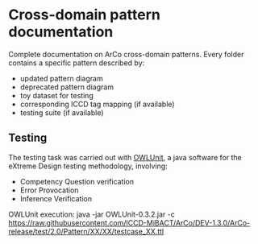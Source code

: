 # Cross-domain pattern documentation
Complete documentation on ArCo cross-domain patterns. Every folder contains a specific pattern described by:
- updated pattern diagram
- deprecated pattern diagram
- toy dataset for testing
- corresponding ICCD tag mapping (if available)
- testing suite (if available)

## Testing
The testing task was carried out with [OWLUnit](https://github.com/luigi-asprino/owl-unit), a java software for the eXtreme Design testing methodology, involving:
- Competency Question verification
- Error Provocation
- Inference Verification

OWLUnit execution:
java -jar OWLUnit-0.3.2.jar -c https://raw.githubusercontent.com/ICCD-MiBACT/ArCo/DEV-1.3.0/ArCo-release/test/2.0/Pattern/XX/XX/testcase_XX.ttl
